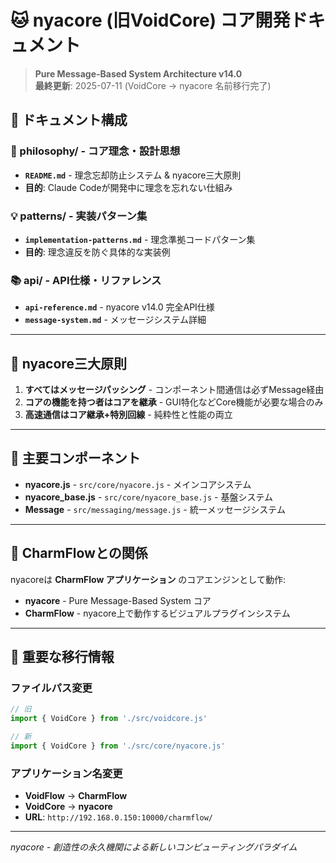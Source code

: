 # 🐱 nyacore (旧VoidCore) コア開発ドキュメント

> **Pure Message-Based System Architecture v14.0**  
> **最終更新**: 2025-07-11 (VoidCore → nyacore 名前移行完了)  

## 📁 **ドキュメント構成**

### **🧠 philosophy/** - コア理念・設計思想
- **`README.md`** - 理念忘却防止システム & nyacore三大原則
- **目的**: Claude Codeが開発中に理念を忘れない仕組み

### **💡 patterns/** - 実装パターン集
- **`implementation-patterns.md`** - 理念準拠コードパターン集
- **目的**: 理念違反を防ぐ具体的な実装例

### **📚 api/** - API仕様・リファレンス
- **`api-reference.md`** - nyacore v14.0 完全API仕様
- **`message-system.md`** - メッセージシステム詳細

---

## 🎯 **nyacore三大原則**

1. **すべてはメッセージパッシング** - コンポーネント間通信は必ずMessage経由
2. **コアの機能を持つ者はコアを継承** - GUI特化などCore機能が必要な場合のみ
3. **高速通信はコア継承+特別回線** - 純粋性と性能の両立

---

## 🔧 **主要コンポーネント**

- **nyacore.js** - `src/core/nyacore.js` - メインコアシステム
- **nyacore_base.js** - `src/core/nyacore_base.js` - 基盤システム  
- **Message** - `src/messaging/message.js` - 統一メッセージシステム

---

## 🚀 **CharmFlowとの関係**

nyacoreは **CharmFlow アプリケーション** のコアエンジンとして動作:

- **nyacore** - Pure Message-Based System コア
- **CharmFlow** - nyacore上で動作するビジュアルプラグインシステム

---

## 📍 **重要な移行情報**

### **ファイルパス変更**
```javascript
// 旧
import { VoidCore } from './src/voidcore.js'

// 新
import { VoidCore } from './src/core/nyacore.js'
```

### **アプリケーション名変更**
- **VoidFlow** → **CharmFlow**
- **VoidCore** → **nyacore**
- **URL**: `http://192.168.0.150:10000/charmflow/`

---

*nyacore - 創造性の永久機関による新しいコンピューティングパラダイム*